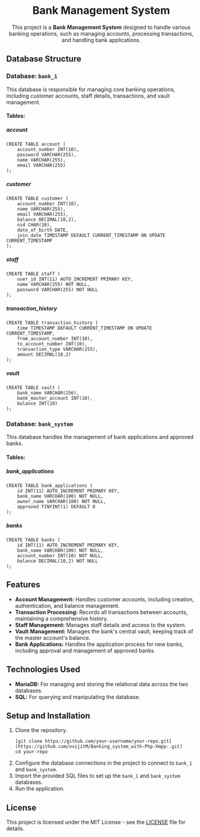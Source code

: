 <h1 align="center">Bank Management System</h1>
<p align="center">
  This project is a <strong>Bank Management System</strong> designed to handle various banking operations, such as managing accounts, processing transactions, and handling bank applications.
</p>
<h2>Database Structure</h2>
<h3>Database: <code>bank_1</code></h3>
<p>This database is responsible for managing core banking operations, including customer accounts, staff details, transactions, and vault management.</p>
<h4>Tables:</h4>
<h5><strong>account</strong></h5>
<pre><code>CREATE TABLE account (
    account_number INT(10),
    password VARCHAR(255),
    name VARCHAR(255),
    email VARCHAR(255)
);
</code></pre>
<h5><strong>customer</strong></h5>
<pre><code>CREATE TABLE customer (
    account_number INT(10),
    name VARCHAR(255),
    email VARCHAR(255),
    balance DECIMAL(10,2),
    nid CHAR(10),
    date_of_birth DATE,
    join_date TIMESTAMP DEFAULT CURRENT_TIMESTAMP ON UPDATE CURRENT_TIMESTAMP
);
</code></pre>
<h5><strong>staff</strong></h5>
<pre><code>CREATE TABLE staff (
    user_id INT(11) AUTO_INCREMENT PRIMARY KEY,
    name VARCHAR(255) NOT NULL,
    password VARCHAR(255) NOT NULL
);
</code></pre>
<h5><strong>transaction_history</strong></h5>
<pre><code>CREATE TABLE transaction_history (
    time TIMESTAMP DEFAULT CURRENT_TIMESTAMP ON UPDATE CURRENT_TIMESTAMP,
    from_account_number INT(10),
    to_account_number INT(10),
    transaction_type VARCHAR(255),
    amount DECIMAL(10,2)
);
</code></pre>
<h5><strong>vault</strong></h5>
<pre><code>CREATE TABLE vault (
    bank_name VARCHAR(256),
    bank_master_account INT(10),
    balance INT(10)
);
</code></pre>
<h3>Database: <code>bank_system</code></h3>
<p>This database handles the management of bank applications and approved banks.</p>
<h4>Tables:</h4>
<h5><strong>bank_applications</strong></h5>
<pre><code>CREATE TABLE bank_applications (
    id INT(11) AUTO_INCREMENT PRIMARY KEY,
    bank_name VARCHAR(100) NOT NULL,
    owner_name VARCHAR(100) NOT NULL,
    approved TINYINT(1) DEFAULT 0
);
</code></pre>
<h5><strong>banks</strong></h5>
<pre><code>CREATE TABLE banks (
    id INT(11) AUTO_INCREMENT PRIMARY KEY,
    bank_name VARCHAR(100) NOT NULL,
    account_number INT(10) NOT NULL,
    balance DECIMAL(10,2) NOT NULL
);
</code></pre>
<h2>Features</h2>
<ul>
  <li><strong>Account Management:</strong> Handles customer accounts, including creation, authentication, and balance management.</li>
  <li><strong>Transaction Processing:</strong> Records all transactions between accounts, maintaining a comprehensive history.</li>
  <li><strong>Staff Management:</strong> Manages staff details and access to the system.</li>
  <li><strong>Vault Management:</strong> Manages the bank's central vault, keeping track of the master account's balance.</li>
  <li><strong>Bank Applications:</strong> Handles the application process for new banks, including approval and management of approved banks.</li>
</ul>
<h2>Technologies Used</h2>
<ul>
  <li><strong>MariaDB:</strong> For managing and storing the relational data across the two databases.</li>
  <li><strong>SQL:</strong> For querying and manipulating the database.</li>
</ul>
<h2>Setup and Installation</h2>
<ol>
  <li>Clone the repository.</li>
  <pre><code>[git clone https://github.com/your-username/your-repo.git](https://github.com/ovijitM/Banking_system_with-Php-Xmpp-.git)
cd your-repo
</code></pre>
  <li>Configure the database connections in the project to connect to <code>bank_1</code> and <code>bank_system</code>.</li>
  <li>Import the provided SQL files to set up the <code>bank_1</code> and <code>bank_system</code> databases.</li>
  <li>Run the application.</li>
</ol>
<h2>License</h2>
<p>This project is licensed under the MIT License - see the <a href="LICENSE">LICENSE</a> file for details.</p>

